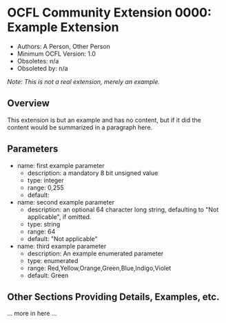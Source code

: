 # OCFL Community Extension 0000: Example Extension

  * Authors: A Person, Other Person
  * Minimum OCFL Version: 1.0
  * Obsoletes: n/a
  * Obsoleted by: n/a

*Note: This is not a real extension, merely an example.*

## Overview

This extension is but an example and has no content, but if it did the content would be summarized in a paragraph here.

## Parameters

* name: first example parameter
  * description: a mandatory 8 bit unsigned value
  * type: integer
  * range: 0,255
  * default:
* name: second example parameter
  * description: an optional 64 character long string, defaulting to "Not applicable", if omitted.
  * type: string
  * range: 64
  * default: "Not applicable"
* name: third example parameter
  * description: An example enumerated parameter
  * type: enumerated
  * range: Red,Yellow,Orange,Green,Blue,Indigo,Violet
  * default: Green

## Other Sections Providing Details, Examples, etc.

... more in here ...
